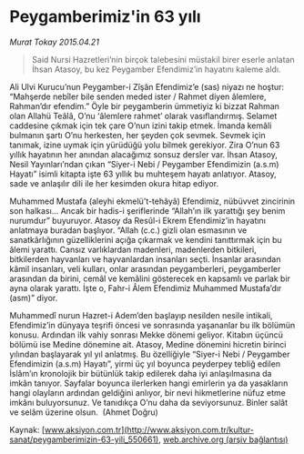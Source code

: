 # Peygamberimiz'in 63 yılı

*Murat Tokay 2015.04.21*

<div class="pNewsDetailMainContent" itemprop="articleBody">
 <blockquote>
  <p>
   Said Nursi Hazretleri’nin birçok talebesini müstakil birer eserle anlatan İhsan Atasoy, bu kez Peygamber Efendimiz’in hayatını kaleme aldı.
  </p>
 </blockquote>
 <p>
  Ali Ulvi Kurucu’nun Peygamber-i Zîşân Efendimiz’e (sas) niyazı ne hoştur: “Mahşerde nebîler bile senden meded ister / Rahmet diyen âlemlere, Rahman’dır efendim.” Öyle bir peygamberin ümmetiyiz ki bizzat Rahman olan Allahü Teâlâ, O’nu ‘âlemlere rahmet’ olarak vasıflandırmış. Selamet caddesine çıkmak için tek çare O’nun izini takip etmek. İmanda kemâli bulmanın şartı O’nu herkesten, her şeyden çok sevmek. Sevmek için tanımak, izine uymak için yürüdüğü yolu bilmek gerekiyor. Zira O’nun 63 yıllık hayatının her anından alacağımız sonsuz dersler var. İhsan Atasoy, Nesil Yayınları’ndan çıkan “Siyer-i Nebi / Peygamber Efendimizin (a.s.m) Hayatı” isimli kitapta işte 63 yıllık bu muhteşem hayatı anlatıyor. Atasoy, sade ve anlaşılır dili ile her kesimden okura hitap ediyor.
 </p>
 <p>
  Muhammed Mustafa (aleyhi ekmelü’t-tehâyâ) Efendimiz, nübüvvet zincirinin son halkası... Ancak bir hadis-i şeriflerinde “Allah’ın ilk yarattığı şey benim nurumdur” buyuruyor. Atasoy da Resûl-i Ekrem Efendimiz’in hayatını anlatmaya buradan başlıyor. “Allah (c.c.) gizli olan esmasının ve sanatkârlığının güzelliklerini açığa çıkarmak ve kendini tanıttırmak için bu âlemi yarattı. Cansız varlıklardan madenleri, madenlerden bitkileri, bitkilerden hayvanları ve hayvanlardan insanları seçti. İnsanlar arasından kâmil insanları, veli kulları, onlar arasından peygamberleri, peygamberler arasından da birini, cemâl ve kemâlini gösterecek en kapsamlı ve parlak bir ayna olarak yarattı. İşte o, Fahr-i Âlem Efendimiz Muhammed Mustafa’dır (asm)” diyor.
 </p>
 <p>
  Muhammedî nurun Hazret-i Adem’den başlayıp nesilden nesile intikali, Efendimiz’in dünyaya teşrifi öncesi ve sonrasında yaşananlar bu ilk bölümün konusu. Ardından ilk vahiy sonrası Mekke dönemi geliyor. Kitabın üçüncü bölümü ise Medine dönemine ait. Atasoy, Medine dönemini hicretin birinci yılından başlayarak yıl yıl anlatmış. Bu özelliğiyle “Siyer-i Nebi / Peygamber Efendimizin (a.s.m) Hayatı”, yirmi üç yıl boyunca peyderpey tebliğ edilen İslâm’ın kronolojik bir bütünlük takip edilerek daha iyi anlaşılmasına da imkân tanıyor. Sayfalar boyunca ilerlerken hangi emirlerin ya da yasakların hangi olayların ardından geldiğini anlıyor, bir nevi hikmetlerine nüfuz etme imkânı buluyorsunuz. Ve tanıdıkça O’nu daha da seviyorsunuz. Binler salât ve selâm üzerine olsun.  (Ahmet Doğru)
 </p>
</div>


Kaynak: [www.aksiyon.com.tr](http://www.aksiyon.com.tr/kultur-sanat/peygamberimizin-63-yili_550661), [web.archive.org (arşiv bağlantısı)](http://web.archive.org/web/20150801163432/http://www.aksiyon.com.tr/kultur-sanat/peygamberimizin-63-yili_550661)
